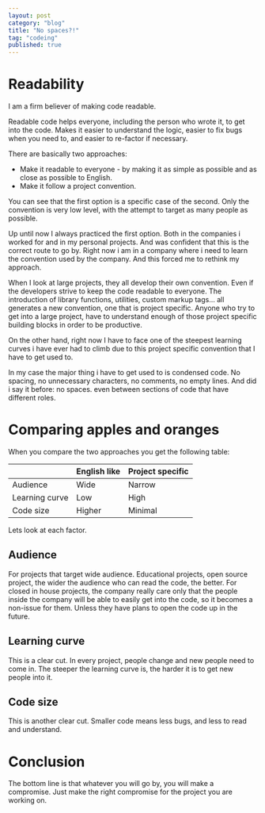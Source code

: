 ```yaml
---
layout: post
category: "blog"
title: "No spaces?!"
tag: "codeing"
published: true
---
```

# Readability

I am a firm believer of making code readable.

Readable code helps everyone, including the person who wrote it, to get into the code.
Makes it easier to understand the logic, easier to fix bugs when you need to, and easier to re-factor if necessary.

There are basically two approaches:

 * Make it readable to everyone - by making it as simple as possible and as close as possible to English.
 * Make it follow a project convention.

You can see that the first option is a specific case of the second. Only the convention is very low level, with the attempt to target as many people as possible.

Up until now I always practiced the first option. Both in the companies i worked for and in my personal projects. And was confident that this is the correct route to go by. Right now i am in a company where i need to learn the convention used by the company.
And this forced me to rethink my approach.

When I look at large projects, they all develop their own convention. Even if the developers strive to keep the code readable to everyone. The introduction of library functions, utilities, custom markup tags... all generates a new convention, one that is project specific.
Anyone who try to get into a large project, have to understand enough of those project specific building blocks in order to be productive.

On the other hand, right now I have to face one of the steepest learning curves i have ever had to climb due to this project specific convention that I have to get used to.

In my case the major thing i have to get used to is condensed code. No spacing, no unnecessary characters, no comments, no empty lines.
And did i say it before: no spaces. even between sections of code that have different roles.

# Comparing apples and oranges

When you compare the two approaches you get the following table:

|                | English like    | Project specific |
|----------------|-----------------|------------------|
| Audience       | Wide            | Narrow           |
| Learning curve | Low             | High             |
| Code size      | Higher          | Minimal          |

Lets look at each factor.

## Audience

For projects that target wide audience. Educational projects, open source project, the wider the audience who can read the code, the better.
For closed in house projects, the company really care only that the people inside the company will be able to easily get into the code, so it becomes a non-issue for them. Unless they have plans to open the code up in the future.

## Learning curve

This is a clear cut.
In every project, people change and new people need to come in. The steeper the learning curve is, the harder it is to get new people into it.

## Code size

This is another clear cut. Smaller code means less bugs, and less to read and understand.

# Conclusion

The bottom line is that whatever you will go by, you will make a compromise.
Just make the right compromise for the project you are working on.
